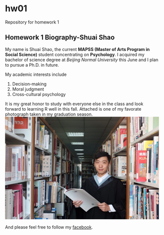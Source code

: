 # hw01
Repository for homework 1
## Homework 1 Biography-Shuai Shao

My name is Shuai Shao, the current **MAPSS (Master of Arts Program in Social Science)** student concentrating on **Psychology**. I acquired my bachelor of science degree at *Beijing Normal University* this June and I plan to pursue a Ph.D. in future.  

My academic interests include
1. Decision-making
2. Moral judgment
3. Cross-cultural psychology

It is my great honor to study with everyone else in the class and look forward to learning R well in this fall.
Attached is one of my favorate photograph taken in my graduation season. ![Shuai Shao](https://github.com/shaoshuai95/myrepo/blob/master/IMG_4021.JPG)

And please feel free to follow my [facebook](https://www.facebook.com/profile.php?id=100006872834863).


